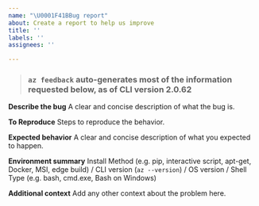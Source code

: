 ```yaml
---
name: "\U0001F41BBug report"
about: Create a report to help us improve
title: ''
labels: ''
assignees: ''

---
```


> ### `az feedback` auto-generates most of the information requested below, as of CLI version 2.0.62

**Describe the bug**
A clear and concise description of what the bug is.

**To Reproduce**
Steps to reproduce the behavior.

**Expected behavior**
A clear and concise description of what you expected to happen.

**Environment summary**
Install Method (e.g. pip, interactive script, apt-get, Docker, MSI, edge build) / CLI version (`az --version`) / OS version / Shell Type (e.g. bash, cmd.exe, Bash on Windows)  

**Additional context**
Add any other context about the problem here.
